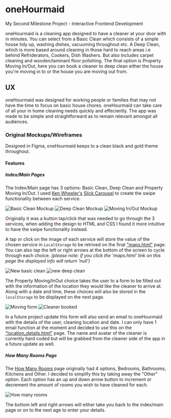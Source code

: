 # oneHourmaid
My Second Milestone Project - Interactive Frontend Development

oneHourmaid is a cleaning app designed to have a cleaner at your door with in minutes. You can select from a Basic Clean which consists of a simple house tidy up, washing dishes, vacuuming throughout etc. A Deep Clean, which is more based around cleaning in those hard to reach areas i.e behind Refriderators, Cookers, Dish Washers. But also includes carpet cleaning and wooden/laminant floor polishing. The final option is Property Moving In/Out, here you can book a cleaner to deep clean either the house you're moving in to or the house you are moving out from.

## UX
oneHourmaid was designed for working people or families that may not have the time to focus on basic house chores. oneHourmaid can take care of all your in home cleaning needs quickly and effeciently. The app was made to be simple and straightforward as to remain relevant amongst all audiences. 

### Original Mockups/Wireframes
Designed in Figma, oneHourmaid keeps to a clean black and gold theme throughout.

#### Features
##### Index/Main Pages

The Index/Main page has 3 options: Basic Clean, Deep Clean and Property Moving In/Out. I used [Ken Wheeler's](http://kenwheeler.github.io/) [Slick Carousel](https://kenwheeler.github.io/slick/) to create the swipe functionality between each service.

![Basic Clean Mockup](https://github.com/DelroyBrown28/oneHourmaid4/blob/master/assets/images/README_images/basic_clean_page.png)
![Deep Clean Mockup](https://github.com/DelroyBrown28/oneHourmaid4/blob/master/assets/images/README_images/deep_clean_page.png)
![Moving In/Out Mockup](https://github.com/DelroyBrown28/oneHourmaid4/blob/master/assets/images/README_images/moving_in_out_page.png)


Originally it was a button tap/click that was needed to go through the 3 services, when adding the design to HTML and CSS I found it more intuitive to have the swipe functionality instead.

A tap or click on the image of each service will store the value of the chosen service in ```LocalStorage``` to be retrived on the final ["maps.html"](https://delroybrown28.github.io/oneHourmaid4/map.html) page. You can also tap the left or right arrows at the bottom of the screen to cycle through each choice.
 *(please note: if you click the 'maps.html' link on this page the displayed info will return 'null')*
 
 ![New basic clean](https://github.com/DelroyBrown28/oneHourmaid4/blob/master/assets/images/README_images/newbasicclean.png)
 ![new deep clean](https://github.com/DelroyBrown28/oneHourmaid4/blob/master/assets/images/README_images/newdeepclean.png)

The Property Moving/InOut choice takes the user to a form to be filled out with the information of the location they would like the cleaner to arrive at. Along with a date and time, these choices will also be stored in the ```localStorage``` to be displayed on the next page.

![Moving form](https://github.com/DelroyBrown28/oneHourmaid4/blob/master/assets/images/README_images/movingform.png)
![Cleaner booked](https://github.com/DelroyBrown28/oneHourmaid4/blob/master/assets/images/README_images/cleanerbooked.png)

In a future project update this form will also send an email to oneHourmaid with the details of the user, cleaning location and date. I can only have 1 email function at the moment and decided to use this on the ["location_details.html"](https://delroybrown28.github.io/oneHourmaid4/location_details.html) page. The name and avatar of the cleaner is currently hard coded but will be grabbed from the cleaner side of the app in a future update as well.

##### How Many Rooms Page
The [How Many Rooms](https://delroybrown28.github.io/oneHourmaid4/number_of_rooms.html) page originally had 4 options, Bedrooms, Bathrooms, Kitchens and Other. I decided to simplify this by taking away the "Other" option. Each option has an up and down arrow button to increment or decrement the amount of rooms you wish to have cleaned for each.

![How many rooms](https://github.com/DelroyBrown28/oneHourmaid4/blob/master/assets/images/README_images/howManyRoomspage.png)

The bottom left and right arrows will either take you back to the index/main page or on to the next age to enter your details.
